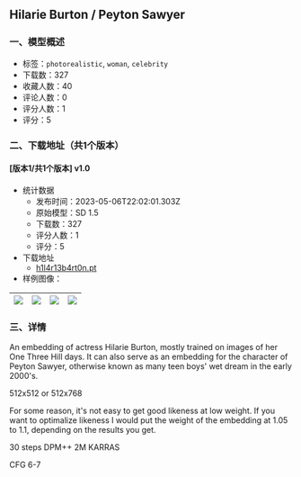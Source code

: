 ## Hilarie Burton / Peyton Sawyer
### 一、模型概述

- 标签：`photorealistic`, `woman`, `celebrity`
- 下载数：327
- 收藏人数：40
- 评论人数：0
- 评分人数：1
- 评分：5

### 二、下载地址（共1个版本）

#### [版本1/共1个版本] v1.0

- 统计数据
  - 发布时间：2023-05-06T22:02:01.303Z
  - 原始模型：SD 1.5
  - 下载数：327
  - 评分人数：1
  - 评分：5
- 下载地址
  - [h1l4r13b4rt0n.pt](https://civitai.com/api/download/models/64310)
- 样例图像：

| <img src="https://image.civitai.com/xG1nkqKTMzGDvpLrqFT7WA/91471f1b-15dd-49a0-9d73-9828c93824d7/width=450/710312.jpeg" /> | <img src="https://image.civitai.com/xG1nkqKTMzGDvpLrqFT7WA/54503980-0b5e-48eb-a7c8-6e7909a22146/width=450/710314.jpeg" /> | <img src="https://image.civitai.com/xG1nkqKTMzGDvpLrqFT7WA/ee1b65ea-fe3f-418e-98ff-a1bf722eac77/width=450/710308.jpeg" /> | <img src="https://image.civitai.com/xG1nkqKTMzGDvpLrqFT7WA/785e5ace-4d8e-4060-8887-c8c216611778/width=450/710280.jpeg" /> |
| ---- | ---- | ---- | ---- |


### 三、详情
<p>An embedding of actress Hilarie Burton, mostly trained on images of her One Three Hill days. It can also serve as an embedding for the character of Peyton Sawyer, otherwise known as many teen boys' wet dream in the early 2000's.</p><p>512x512 or 512x768</p><p>For some reason, it's not easy to get good likeness at low weight. If you want to optimalize likeness I would put the weight of the embedding at 1.05 to 1.1, depending on the results you get.</p><p>30 steps DPM++ 2M KARRAS</p><p>CFG 6-7</p>